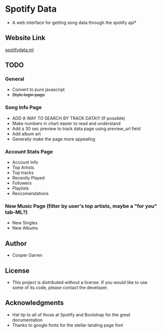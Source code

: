 # Spotify Data

* A web interface for getting song data through the spotify api*

## Website Link
[spotifydata.ml](https://spotifydata.ml/)

## TODO
### General
* Convert to pure javascript
* ~~Style login page~~
### Song Info Page
* ADD A WAY TO SEARCH BY TRACK DATA!!! (If possible)
* Make numbers in chart easier to read and understand
* Add a 30 sec preview to track data page using preview_url field
* Add album art
* Generally make the page more appealing
### Account Stats Page
* Account Info
* Top Artists
* Top tracks
* Recently Played
* Followers
* Playlists
* Reccomendations
### New Music Page (filter by user's top artists, maybe a "for you" tab-ML?)
* New Singles
* New Albums

## Author

* Cooper Garren

## License

* This project is distributed without a license. If you would like to use some of its code, please contact the developer.

## Acknowledgments

* Hat tip to all of those at Spotify and Bootstrap for the great documentation
* Thanks to google fonts for the stellar landing page font
